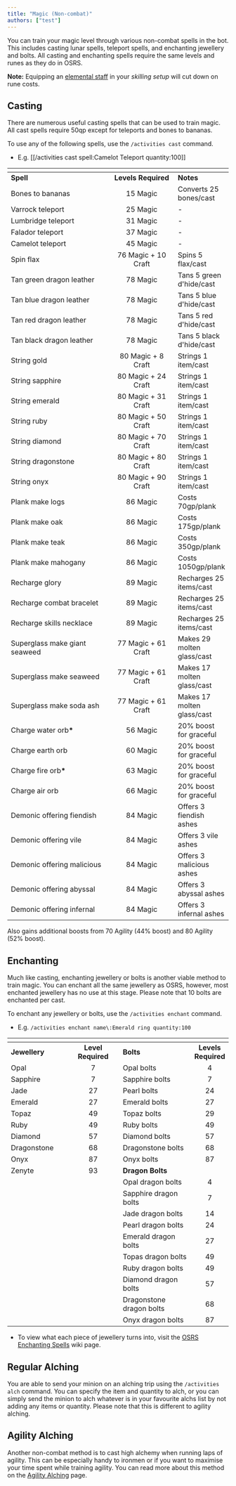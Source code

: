 ```yaml
---
title: "Magic (Non-combat)"
authors: ["test"]
---
```


You can train your magic level through various non-combat spells in the bot. This includes casting lunar spells, teleport spells, and enchanting jewellery and bolts. All casting and enchanting spells require the same levels and runes as they do in OSRS.

**Note:** Equipping an [elemental staff](https://oldschool.runescape.wiki/w/Elemental_staves) in your _skilling setup_ will cut down on rune costs.

## Casting

There are numerous useful casting spells that can be used to train magic. All cast spells require 50qp except for teleports and bones to bananas.

To use any of the following spells, use the `/activities cast` command.

- E.g. [[/activities cast spell\:Camelot Teleport quantity\:100]]

<table><thead><tr><th width="255.25648323551906"></th><th width="153" align="center"></th><th></th></tr></thead><tbody><tr><td><strong>Spell</strong></td><td align="center"><strong>Levels Required</strong></td><td><strong>Notes</strong></td></tr><tr><td>Bones to bananas</td><td align="center">15 Magic</td><td>Converts 25 bones/cast</td></tr><tr><td>Varrock teleport</td><td align="center">25 Magic</td><td>-</td></tr><tr><td>Lumbridge teleport</td><td align="center">31 Magic</td><td>-</td></tr><tr><td>Falador teleport</td><td align="center">37 Magic</td><td>-</td></tr><tr><td>Camelot teleport</td><td align="center">45 Magic</td><td>-</td></tr><tr><td>Spin flax</td><td align="center">76 Magic + 10 Craft</td><td>Spins 5 flax/cast</td></tr><tr><td>Tan green dragon leather</td><td align="center">78 Magic</td><td>Tans 5 green d'hide/cast</td></tr><tr><td>Tan blue dragon leather</td><td align="center">78 Magic</td><td>Tans 5 blue d'hide/cast</td></tr><tr><td>Tan red dragon leather</td><td align="center">78 Magic</td><td>Tans 5 red d'hide/cast</td></tr><tr><td>Tan black dragon leather</td><td align="center">78 Magic</td><td>Tans 5 black d'hide/cast</td></tr><tr><td>String gold</td><td align="center">80 Magic + 8 Craft</td><td>Strings 1 item/cast</td></tr><tr><td>String sapphire</td><td align="center">80 Magic + 24 Craft</td><td>Strings 1 item/cast</td></tr><tr><td>String emerald</td><td align="center">80 Magic + 31 Craft</td><td>Strings 1 item/cast</td></tr><tr><td>String ruby</td><td align="center">80 Magic + 50 Craft</td><td>Strings 1 item/cast</td></tr><tr><td>String diamond</td><td align="center">80 Magic + 70 Craft</td><td>Strings 1 item/cast</td></tr><tr><td>String dragonstone</td><td align="center">80 Magic + 80 Craft</td><td>Strings 1 item/cast</td></tr><tr><td>String onyx</td><td align="center">80 Magic + 90 Craft</td><td>Strings 1 item/cast</td></tr><tr><td>Plank make logs</td><td align="center">86 Magic</td><td>Costs 70gp/plank</td></tr><tr><td>Plank make oak</td><td align="center">86 Magic</td><td>Costs 175gp/plank</td></tr><tr><td>Plank make teak</td><td align="center">86 Magic</td><td>Costs 350gp/plank</td></tr><tr><td>Plank make mahogany</td><td align="center">86 Magic</td><td>Costs 1050gp/plank</td></tr><tr><td>Recharge glory</td><td align="center">89 Magic</td><td>Recharges 25 items/cast</td></tr><tr><td>Recharge combat bracelet</td><td align="center">89 Magic</td><td>Recharges 25 items/cast</td></tr><tr><td>Recharge skills necklace</td><td align="center">89 Magic</td><td>Recharges 25 items/cast</td></tr><tr><td>Superglass make giant seaweed</td><td align="center">77 Magic + 61 Craft</td><td>Makes 29 molten glass/cast</td></tr><tr><td>Superglass make seaweed</td><td align="center">77 Magic + 61 Craft</td><td>Makes 17 molten glass/cast</td></tr><tr><td>Superglass make soda ash</td><td align="center">77 Magic + 61 Craft</td><td>Makes 17 molten glass/cast</td></tr><tr><td>Charge water orb<strong>*</strong></td><td align="center">56 Magic</td><td>20% boost for graceful</td></tr><tr><td>Charge earth orb</td><td align="center">60 Magic</td><td>20% boost for graceful</td></tr><tr><td>Charge fire orb<strong>*</strong></td><td align="center">63 Magic</td><td>20% boost for graceful</td></tr><tr><td>Charge air orb</td><td align="center">66 Magic</td><td>20% boost for graceful</td></tr><tr><td>Demonic offering fiendish</td><td align="center">84 Magic</td><td>Offers 3 fiendish ashes</td></tr><tr><td>Demonic offering vile</td><td align="center">84 Magic</td><td>Offers 3 vile ashes</td></tr><tr><td>Demonic offering malicious</td><td align="center">84 Magic</td><td>Offers 3 malicious ashes</td></tr><tr><td>Demonic offering abyssal</td><td align="center">84 Magic</td><td>Offers 3 abyssal ashes</td></tr><tr><td>Demonic offering infernal</td><td align="center">84 Magic</td><td>Offers 3 infernal ashes</td></tr></tbody></table>

Also gains additional boosts from 70 Agility (44% boost) and 80 Agility (52% boost).

## Enchanting

Much like casting, enchanting jewellery or bolts is another viable method to train magic. You can enchant all the same jewellery as OSRS, however, most enchanted jewellery has no use at this stage. Please note that 10 bolts are enchanted per cast.

To enchant any jewellery or bolts, use the `/activities enchant` command.

- E.g. `/activities enchant name\:Emerald ring quantity:100`

<table><thead><tr><th width="158"></th><th width="159" align="center"></th><th width="231.16216216216213"></th><th align="center"></th></tr></thead><tbody><tr><td><strong>Jewellery</strong></td><td align="center"><strong>Level Required</strong></td><td><strong>Bolts</strong></td><td align="center"><strong>Levels Required</strong></td></tr><tr><td>Opal</td><td align="center">7</td><td>Opal bolts</td><td align="center">4</td></tr><tr><td>Sapphire</td><td align="center">7</td><td>Sapphire bolts</td><td align="center">7</td></tr><tr><td>Jade</td><td align="center">27</td><td>Pearl bolts</td><td align="center">24</td></tr><tr><td>Emerald</td><td align="center">27</td><td>Emerald bolts</td><td align="center">27</td></tr><tr><td>Topaz</td><td align="center">49</td><td>Topaz bolts</td><td align="center">29</td></tr><tr><td>Ruby </td><td align="center">49</td><td>Ruby bolts</td><td align="center">49</td></tr><tr><td>Diamond</td><td align="center">57</td><td>Diamond bolts</td><td align="center">57</td></tr><tr><td>Dragonstone</td><td align="center">68</td><td>Dragonstone bolts</td><td align="center">68</td></tr><tr><td>Onyx</td><td align="center">87</td><td>Onyx bolts</td><td align="center">87</td></tr><tr><td>Zenyte</td><td align="center">93</td><td><strong>Dragon Bolts</strong></td><td align="center"></td></tr><tr><td></td><td align="center"></td><td>Opal dragon bolts</td><td align="center">4</td></tr><tr><td></td><td align="center"></td><td>Sapphire dragon bolts</td><td align="center">7</td></tr><tr><td></td><td align="center"></td><td>Jade dragon bolts</td><td align="center">14</td></tr><tr><td></td><td align="center"></td><td>Pearl dragon bolts</td><td align="center">24</td></tr><tr><td></td><td align="center"></td><td>Emerald dragon bolts</td><td align="center">27</td></tr><tr><td></td><td align="center"></td><td>Topas dragon bolts</td><td align="center">49</td></tr><tr><td></td><td align="center"></td><td>Ruby dragon bolts</td><td align="center">49</td></tr><tr><td></td><td align="center"></td><td>Diamond dragon bolts</td><td align="center">57</td></tr><tr><td></td><td align="center"></td><td>Dragonstone dragon bolts</td><td align="center">68</td></tr><tr><td></td><td align="center"></td><td>Onyx dragon bolts</td><td align="center">87</td></tr></tbody></table>

- To view what each piece of jewellery turns into, visit the [OSRS Enchanting Spells](https://oldschool.runescape.wiki/w/Enchantment_spells#Enchanted_gold_and_silver_jewellery) wiki page.

## Regular Alching

You are able to send your minion on an alching trip using the `/activities alch` command. You can specify the item and quantity to alch, or you can simply send the minion to alch whatever is in your favourite alchs list by not adding any items or quantity. Please note that this is different to agility alching.

## Agility Alching

Another non-combat method is to cast high alchemy when running laps of agility. This can be especially handy to ironmen or if you want to maximise your time spent while training agility. You can read more about this method on the [Agility Alching](https://wiki.oldschool.gg/skills/agility/agility-alching) page.
